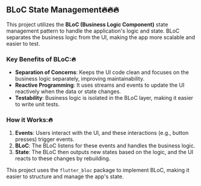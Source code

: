 ## BLoC State Management🔥🔥🔥 

This project utilizes the **BLoC (Business Logic Component)** state management pattern to handle the application's logic and state. BLoC separates the business logic from the UI, making the app more scalable and easier to test.

### Key Benefits of BLoC:🔥
- **Separation of Concerns**: Keeps the UI code clean and focuses on the business logic separately, improving maintainability.
- **Reactive Programming**: It uses streams and events to update the UI reactively when the data or state changes.
- **Testability**: Business logic is isolated in the BLoC layer, making it easier to write unit tests.
  
### How it Works:🔥
1. **Events**: Users interact with the UI, and these interactions (e.g., button presses) trigger events.
2. **BLoC**: The BLoC listens for these events and handles the business logic.
3. **State**: The BLoC then outputs new states based on the logic, and the UI reacts to these changes by rebuilding.

This project uses the `flutter_bloc` package to implement BLoC, making it easier to structure and manage the app's state.
